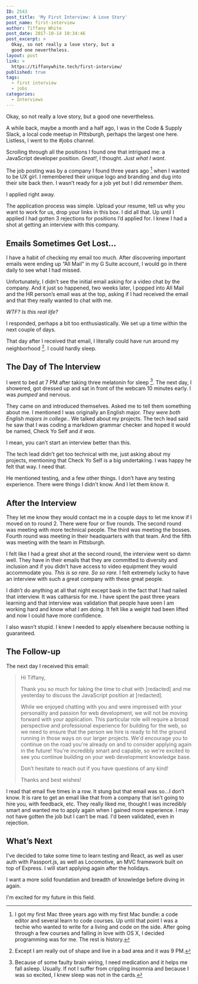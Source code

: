 ```yaml
---
ID: 2543
post_title: 'My First Interview: A Love Story'
post_name: first-interview
author: Tiffany White
post_date: 2017-10-14 10:34:46
post_excerpt: >
  Okay, so not really a love story, but a
  good one nevertheless.
layout: post
link: >
  https://tiffanywhite.tech/first-interview/
published: true
tags:
  - first interview
  - jobs
categories:
  - Interviews
---
```

Okay, so not really a love story, but a good one nevertheless.

A while back, maybe a month and a half ago, I was in the Code & Supply Slack, a local code meetup in Pittsburgh, perhaps the largest one here. Listless, I went to the #jobs channel.

Scrolling through all the positions I found one that intrigued me: a JavaScript developer position. *Great!*, I thought. *Just what I want*.

The job posting was by a company I found three years ago [^1] when I wanted to be UX girl. I remembered their unique logo and branding and dug into their site back then. I wasn’t ready for a job yet but I did *remember them*.

I applied right away. 

The application process was simple. Upload your resume, tell us why you want to work for us, drop your links in this box. I did all that. Up until I applied I had gotten 3 rejections for positions I’d applied for. I knew I had a shot at getting an interview with this company.

## Emails Sometimes Get Lost…

I have a habit of checking my email too much. After discovering important emails were ending up “All Mail” in my G Suite account, I would go in there daily to see what I had missed.

Unfortunately, I didn’t see the initial email asking for a video chat by the company. And it just so happened, two weeks later, I popped into All Mail and the HR person’s email was at the top, asking if I had received the email and that they really wanted to chat with me.

*WTF? Is this real life?*

I responded, perhaps a bit too enthusiastically. We set up a time within the next couple of days.

That day after I received that email, I literally could have run around my neighborhood [^2]. I could hardly sleep.

## The Day of The Interview

I went to bed at 7 PM after taking three melatonin for sleep [^3]. The next day, I showered, got dressed up and sat in front of the webcam 10 minutes early. I was *pumped* and nervous.

They came on and introduced themselves. Asked me to tell them something about me. I mentioned I was originally an English major. *They were both English majors in college.*. We talked about my projects. The tech lead said he saw that I was coding a markdown grammar checker and hoped it would be named, Check Yo Self and *it was*.

I mean, you can’t start an interview better than this.

The tech lead didn’t get too technical with me, just asking about my projects, mentioning that Check Yo Self is a big undertaking. I was happy he felt that way. I need that.

He mentioned testing, and a few other things. I don’t have any testing experience. There were things I didn’t know. And I let them know it.

## After the Interview

They let me know they would contact me in a couple days to let me know if I moved on to round 2. There were four or five rounds. The second round was meeting with more technical people. The third was meeting the bosses. Fourth round was meeting in their headquarters with that team. And the fifth was meeting with the team in Pittsburgh.

I felt like I had a great shot at the second round, the interview went so damn well. They have in their emails that they are committed to diversity and inclusion and if you didn’t have access to video equipment they would accommodate you. *This is so rare. So so rare.* I felt extremely lucky to have an interview with such a great company with these great people.

I didn’t do anything at all that night except bask in the fact that I had nailed that interview. It was catharsis for me. I have spent the past three years learning and that interview was validation that people have seen I am working hard and know what I am doing. It felt like a weight had been lifted and now I could have more confidence.

I also wasn’t stupid. I knew I needed to apply elsewhere because nothing is guaranteed. 

## The Follow-up

The next day I received this email:

> Hi Tiffany,
> 
> Thank you so much for taking the time to chat with [redacted] and me yesterday to discuss the JavaScript position at [redacted].
> 
> While we enjoyed chatting with you and were impressed with your personality and passion for web development, we will not be moving forward with your application. This particular role will require a broad perspective and professional experience for building for the web, so we need to ensure that the person we hire is ready to hit the ground running in those ways on our larger projects. We'd encourage you to continue on the road you're already on and to consider applying again in the future! You're incredibly smart and capable, so we're excited to see you continue building on your web development knowledge base.
> 
> Don’t hesitate to reach out if you have questions of any kind!
> 
> Thanks and best wishes!

I read that email five times in a row. It stung but that email was so…I don’t know. It is rare to get an email like that from a company that isn’t going to hire you, with feedback, etc. They really liked me, thought I was incredibly smart and wanted me to apply again when I gained more experience. I may not have gotten the job but I can’t be mad. I'd been validated, even in rejection.

## What’s Next

I've decided to take some time to learn testing and React, as well as user auth with Passport.js, as well as Locomotive, an MVC framework built on top of Express. I will start applying again after the holidays.

I want a more solid foundation and breadth of knowledge before diving in again.

I'm excited for my future in this field.


[^1]: I got my first Mac three years ago with my first Mac bundle: a code editor and several learn to code courses. Up until that point I was a techie who wanted to write for a living and code on the side. After going through a few courses and falling in love with OS X, I decided programming was for me. The rest is history.
[^2]: Except I am really out of shape and live in a bad area and it was 9 PM.
[^3]: Because of some faulty brain wiring, I need medication and it helps me fall asleep. Usually. If not I suffer from crippling insomnia and because I was so excited, I knew sleep was not in the cards.